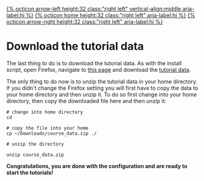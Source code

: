 [{% octicon arrow-left height:32 class:"right left" vertical-align:middle aria-label:hi %}](SU_I.md) [{% octicon home height:32 class:"right left" aria-label:hi %}](index.md) [{% octicon arrow-right height:32 class:"right left" aria-label:hi %}](BS_G.md)

# Download the tutorial data

The last thing to do is to download the tutorial data. As with the install script, open Firefox, navigate to [this page](SU_D.md) and download the [tutorial data](). 

The only thing to do now is to unzip the tutorial data in your home directory. If you didn't change the Firefox setting you will first have to copy the data to your home directory and then unzip it. To do so first change into your home directory, then copy the downloaded file here and then unzip it:

    # change into home directory
    cd

    # copy the file into your home
    cp ~/Downloads/course_data.zip ./

    # unzip the directory

    unzip course_data.zip

**Congratulations, you are done with the configuration and are ready to start the tutorials!**
